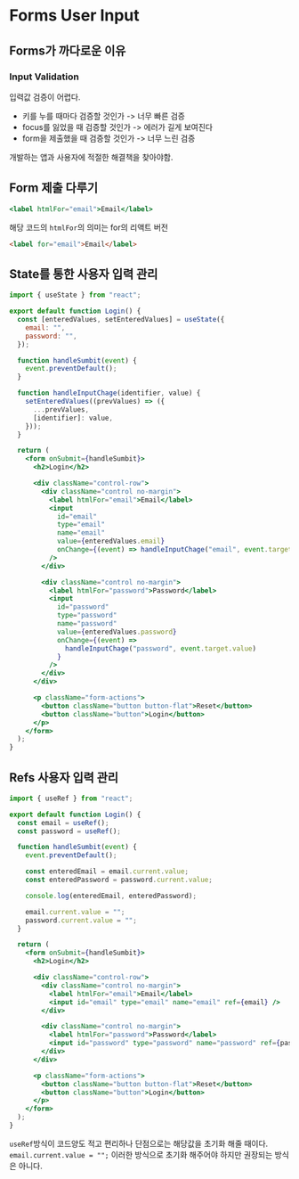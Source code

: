 # Forms User Input

## Forms가 까다로운 이유

### Input Validation

입력값 검증이 어렵다.

- 키를 누를 때마다 검증할 것인가 -> 너무 빠른 검증
- focus를 잃었을 때 검증할 것인가 -> 에러가 길게 보여진다
- form을 제출했을 때 검증할 것인가 -> 너무 느린 검증

개발하는 앱과 사용자에 적절한 해결책을 찾아야함.

## Form 제출 다루기

```jsx
<label htmlFor="email">Email</label>
```

해당 코드의 `htmlFor`의 의미는 for의 리액트 버전

```html
<label for="email">Email</label>
```

## State를 통한 사용자 입력 관리

```jsx
import { useState } from "react";

export default function Login() {
  const [enteredValues, setEnteredValues] = useState({
    email: "",
    password: "",
  });

  function handleSumbit(event) {
    event.preventDefault();
  }

  function handleInputChage(identifier, value) {
    setEnteredValues((prevValues) => ({
      ...prevValues,
      [identifier]: value,
    }));
  }

  return (
    <form onSubmit={handleSumbit}>
      <h2>Login</h2>

      <div className="control-row">
        <div className="control no-margin">
          <label htmlFor="email">Email</label>
          <input
            id="email"
            type="email"
            name="email"
            value={enteredValues.email}
            onChange={(event) => handleInputChage("email", event.target.value)}
          />
        </div>

        <div className="control no-margin">
          <label htmlFor="password">Password</label>
          <input
            id="password"
            type="password"
            name="password"
            value={enteredValues.password}
            onChange={(event) =>
              handleInputChage("password", event.target.value)
            }
          />
        </div>
      </div>

      <p className="form-actions">
        <button className="button button-flat">Reset</button>
        <button className="button">Login</button>
      </p>
    </form>
  );
}
```

## Refs 사용자 입력 관리

```jsx
import { useRef } from "react";

export default function Login() {
  const email = useRef();
  const password = useRef();

  function handleSumbit(event) {
    event.preventDefault();

    const enteredEmail = email.current.value;
    const enteredPassword = password.current.value;

    console.log(enteredEmail, enteredPassword);

    email.current.value = "";
    password.current.value = "";
  }

  return (
    <form onSubmit={handleSumbit}>
      <h2>Login</h2>

      <div className="control-row">
        <div className="control no-margin">
          <label htmlFor="email">Email</label>
          <input id="email" type="email" name="email" ref={email} />
        </div>

        <div className="control no-margin">
          <label htmlFor="password">Password</label>
          <input id="password" type="password" name="password" ref={password} />
        </div>
      </div>

      <p className="form-actions">
        <button className="button button-flat">Reset</button>
        <button className="button">Login</button>
      </p>
    </form>
  );
}
```

`useRef`방식이 코드양도 적고 편리하나 단점으로는 해당값을 초기화 해줄 때이다.
`email.current.value = "";` 이러한 방식으로 초기화 해주어야 하지만 권장되는 방식은 아니다.
